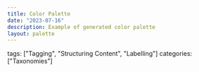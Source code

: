 ```yaml
---
title: Color Palette
date: "2023-07-16"
description: Example of generated color palette
layout: palette
---
```


tags: ["Tagging", "Structuring Content", "Labelling"]
categories: ["Taxonomies"]